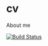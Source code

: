 # cv
About me

[![Build Status](https://travis-ci.org/wazelin/cv.svg?branch=master)](https://travis-ci.org/wazelin/cv)
